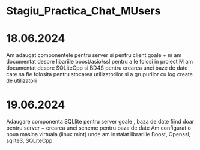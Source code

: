 # Stagiu_Practica_Chat_MUsers


# 18.06.2024 
Am adaugat componentele pentru server si pentru client goale + m am documentat despre libariile boost/asio/ssl pentru a le folosi in proiect
M am documentat despre SQLiteCpp si BD4S pentru crearea unei baze de date care sa fie folosita pentru stocarea utilizatorilor si
a grupurilor cu log create de utilizatori

# 19.06.2024

Adaugare componenta SQLlite pentru server goale , baza de date fiind doar pentru server + crearea unei scheme pentru baza de date
Am configurat o noua masina virtuala (linux mint) unde am instalat librariile Boost, Openssl, sqlite3, SQLiteCpp 